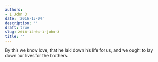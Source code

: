 ```yaml
---
authors:
- 1 John 3
date: '2016-12-04'
description: ''
draft: true
slug: 2016-12-04-1-john-3
title: ''
---
```

By this we know love, that he laid down his life for us, and we ought to lay down our lives for the brothers.



